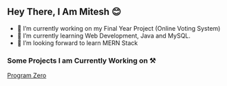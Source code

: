 ## Hey There, I Am Mitesh 😊

- 🔭 I’m currently working on my Final Year Project (Online Voting System)
- 🌱 I’m currently learning Web Development, Java and MySQL.
- 🤔 I’m looking forward to learn MERN Stack

### Some Projects I am Currently Working on ⚒

[Program Zero](https://programzero.netlify.app)
